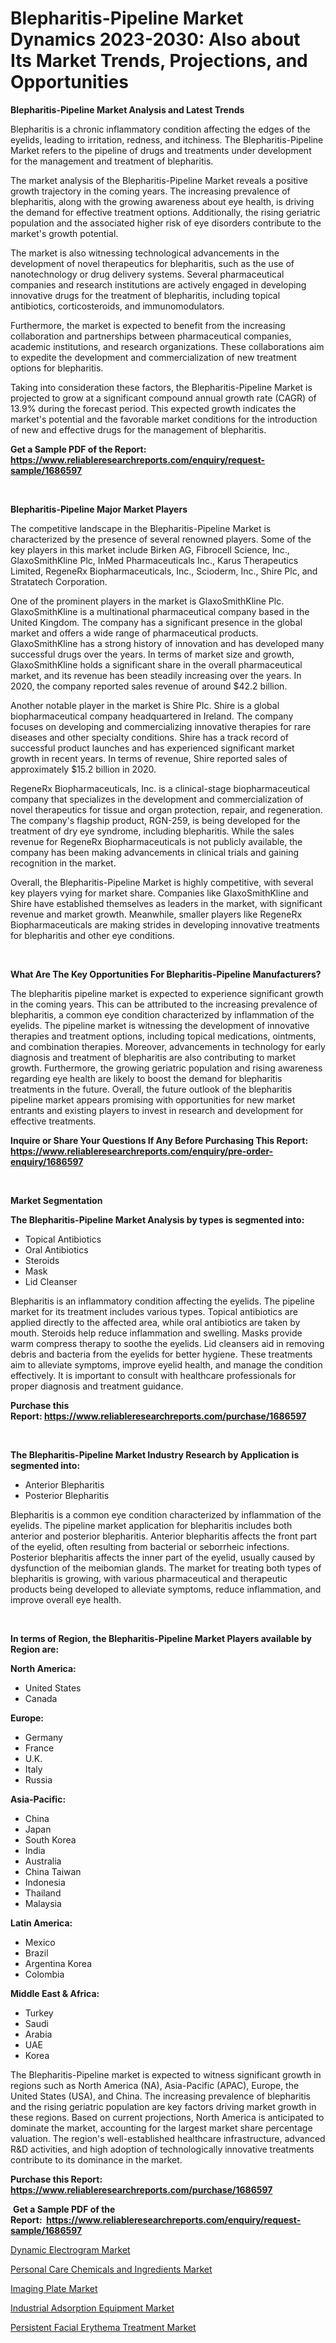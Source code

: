<p><h1>Blepharitis-Pipeline Market Dynamics 2023-2030: Also about Its Market Trends, Projections, and Opportunities</h1></p><p><strong>Blepharitis-Pipeline Market Analysis and Latest Trends</strong></p>
<p><p>Blepharitis is a chronic inflammatory condition affecting the edges of the eyelids, leading to irritation, redness, and itchiness. The Blepharitis-Pipeline Market refers to the pipeline of drugs and treatments under development for the management and treatment of blepharitis. </p><p>The market analysis of the Blepharitis-Pipeline Market reveals a positive growth trajectory in the coming years. The increasing prevalence of blepharitis, along with the growing awareness about eye health, is driving the demand for effective treatment options. Additionally, the rising geriatric population and the associated higher risk of eye disorders contribute to the market's growth potential. </p><p>The market is also witnessing technological advancements in the development of novel therapeutics for blepharitis, such as the use of nanotechnology or drug delivery systems. Several pharmaceutical companies and research institutions are actively engaged in developing innovative drugs for the treatment of blepharitis, including topical antibiotics, corticosteroids, and immunomodulators. </p><p>Furthermore, the market is expected to benefit from the increasing collaboration and partnerships between pharmaceutical companies, academic institutions, and research organizations. These collaborations aim to expedite the development and commercialization of new treatment options for blepharitis. </p><p>Taking into consideration these factors, the Blepharitis-Pipeline Market is projected to grow at a significant compound annual growth rate (CAGR) of 13.9% during the forecast period. This expected growth indicates the market's potential and the favorable market conditions for the introduction of new and effective drugs for the management of blepharitis.</p></p>
<p><strong>Get a Sample PDF of the Report:&nbsp; <a href="https://www.reliableresearchreports.com/enquiry/request-sample/1686597">https://www.reliableresearchreports.com/enquiry/request-sample/1686597</a></strong></p>
<p>&nbsp;</p>
<p><strong>Blepharitis-Pipeline Major Market Players</strong></p>
<p><p>The competitive landscape in the Blepharitis-Pipeline Market is characterized by the presence of several renowned players. Some of the key players in this market include Birken AG, Fibrocell Science, Inc., GlaxoSmithKline Plc, InMed Pharmaceuticals Inc., Karus Therapeutics Limited, RegeneRx Biopharmaceuticals, Inc., Scioderm, Inc., Shire Plc, and Stratatech Corporation.</p><p>One of the prominent players in the market is GlaxoSmithKline Plc. GlaxoSmithKline is a multinational pharmaceutical company based in the United Kingdom. The company has a significant presence in the global market and offers a wide range of pharmaceutical products. GlaxoSmithKline has a strong history of innovation and has developed many successful drugs over the years. In terms of market size and growth, GlaxoSmithKline holds a significant share in the overall pharmaceutical market, and its revenue has been steadily increasing over the years. In 2020, the company reported sales revenue of around $42.2 billion.</p><p>Another notable player in the market is Shire Plc. Shire is a global biopharmaceutical company headquartered in Ireland. The company focuses on developing and commercializing innovative therapies for rare diseases and other specialty conditions. Shire has a track record of successful product launches and has experienced significant market growth in recent years. In terms of revenue, Shire reported sales of approximately $15.2 billion in 2020.</p><p>RegeneRx Biopharmaceuticals, Inc. is a clinical-stage biopharmaceutical company that specializes in the development and commercialization of novel therapeutics for tissue and organ protection, repair, and regeneration. The company's flagship product, RGN-259, is being developed for the treatment of dry eye syndrome, including blepharitis. While the sales revenue for RegeneRx Biopharmaceuticals is not publicly available, the company has been making advancements in clinical trials and gaining recognition in the market.</p><p>Overall, the Blepharitis-Pipeline Market is highly competitive, with several key players vying for market share. Companies like GlaxoSmithKline and Shire have established themselves as leaders in the market, with significant revenue and market growth. Meanwhile, smaller players like RegeneRx Biopharmaceuticals are making strides in developing innovative treatments for blepharitis and other eye conditions.</p></p>
<p>&nbsp;</p>
<p><strong>What Are The Key Opportunities For Blepharitis-Pipeline Manufacturers?</strong></p>
<p><p>The blepharitis pipeline market is expected to experience significant growth in the coming years. This can be attributed to the increasing prevalence of blepharitis, a common eye condition characterized by inflammation of the eyelids. The pipeline market is witnessing the development of innovative therapies and treatment options, including topical medications, ointments, and combination therapies. Moreover, advancements in technology for early diagnosis and treatment of blepharitis are also contributing to market growth. Furthermore, the growing geriatric population and rising awareness regarding eye health are likely to boost the demand for blepharitis treatments in the future. Overall, the future outlook of the blepharitis pipeline market appears promising with opportunities for new market entrants and existing players to invest in research and development for effective treatments.</p></p>
<p><strong>Inquire or Share Your Questions If Any Before Purchasing This Report: <a href="https://www.reliableresearchreports.com/enquiry/pre-order-enquiry/1686597">https://www.reliableresearchreports.com/enquiry/pre-order-enquiry/1686597</a></strong></p>
<p>&nbsp;</p>
<p><strong>Market Segmentation</strong></p>
<p><strong>The Blepharitis-Pipeline Market Analysis by types is segmented into:</strong></p>
<p><ul><li>Topical Antibiotics</li><li>Oral Antibiotics</li><li>Steroids</li><li>Mask</li><li>Lid Cleanser</li></ul></p>
<p><p>Blepharitis is an inflammatory condition affecting the eyelids. The pipeline market for its treatment includes various types. Topical antibiotics are applied directly to the affected area, while oral antibiotics are taken by mouth. Steroids help reduce inflammation and swelling. Masks provide warm compress therapy to soothe the eyelids. Lid cleansers aid in removing debris and bacteria from the eyelids for better hygiene. These treatments aim to alleviate symptoms, improve eyelid health, and manage the condition effectively. It is important to consult with healthcare professionals for proper diagnosis and treatment guidance.</p></p>
<p><strong>Purchase this Report:&nbsp;<a href="https://www.reliableresearchreports.com/purchase/1686597">https://www.reliableresearchreports.com/purchase/1686597</a></strong></p>
<p>&nbsp;</p>
<p><strong>The Blepharitis-Pipeline Market Industry Research by Application is segmented into:</strong></p>
<p><ul><li>Anterior Blepharitis</li><li>Posterior Blepharitis</li></ul></p>
<p><p>Blepharitis is a common eye condition characterized by inflammation of the eyelids. The pipeline market application for blepharitis includes both anterior and posterior blepharitis. Anterior blepharitis affects the front part of the eyelid, often resulting from bacterial or seborrheic infections. Posterior blepharitis affects the inner part of the eyelid, usually caused by dysfunction of the meibomian glands. The market for treating both types of blepharitis is growing, with various pharmaceutical and therapeutic products being developed to alleviate symptoms, reduce inflammation, and improve overall eye health.</p></p>
<p>&nbsp;</p>
<p><strong>In terms of Region, the Blepharitis-Pipeline Market Players available by Region are:</strong></p>
<p>
    <p> <strong> North America: </strong>
        <ul>
            <li>United States</li>
            <li>Canada</li>
        </ul>
        </p> 
    <p> <strong> Europe: </strong>
        <ul>
            <li>Germany</li>
            <li>France</li>
            <li>U.K.</li>
            <li>Italy</li>
            <li>Russia</li>
        </ul>
        </p> 
    <p> <strong> Asia-Pacific: </strong>
        <ul>
            <li>China</li>
            <li>Japan</li>
            <li>South Korea</li>
            <li>India</li>
            <li>Australia</li>
            <li>China Taiwan</li>
            <li>Indonesia</li>
            <li>Thailand</li>
            <li>Malaysia</li>
        </ul>
        </p> 
    <p> <strong> Latin America: </strong>
        <ul>
            <li>Mexico</li>
            <li>Brazil</li>
            <li>Argentina Korea</li>
            <li>Colombia</li>
        </ul>
        </p> 
    <p> <strong> Middle East & Africa: </strong>
        <ul>
            <li>Turkey</li>
            <li>Saudi</li>
            <li>Arabia</li>
            <li>UAE</li>
            <li>Korea</li>
        </ul>
    </p>
    </p>
<p><p>The Blepharitis-Pipeline market is expected to witness significant growth in regions such as North America (NA), Asia-Pacific (APAC), Europe, the United States (USA), and China. The increasing prevalence of blepharitis and the rising geriatric population are key factors driving market growth in these regions. Based on current projections, North America is anticipated to dominate the market, accounting for the largest market share percentage valuation. The region's well-established healthcare infrastructure, advanced R&D activities, and high adoption of technologically innovative treatments contribute to its dominance in the market.</p></p>
<p><strong>Purchase this Report: <a href="https://www.reliableresearchreports.com/purchase/1686597">https://www.reliableresearchreports.com/purchase/1686597</a></strong></p>
<p>&nbsp;<strong>Get a Sample PDF of the Report:&nbsp;&nbsp;<a href="https://www.reliableresearchreports.com/enquiry/request-sample/1686597">https://www.reliableresearchreports.com/enquiry/request-sample/1686597</a></strong></p>
<p><strong></strong></p>
<p><p><a href="https://github.com/ChiragRP21/Market-Research-Report-List-1/blob/main/dynamic-electrogram-market.md">Dynamic Electrogram Market</a></p><p><a href="https://medium.com/@avarobertson1969/personal-care-chemicals-and-ingredients-market-size-and-market-trends-complete-industry-overview-409f973d8a4b">Personal Care Chemicals and Ingredients Market</a></p><p><a href="https://www.linkedin.com/pulse/imaging-plate-market-research-report-provides-thorough-industry/">Imaging Plate Market</a></p><p><a href="https://www.linkedin.com/pulse/industrial-adsorption-equipment-market-size-share-global-analysis/">Industrial Adsorption Equipment Market</a></p><p><a href="https://medium.com/@dianafisher1927/persistent-facial-erythema-treatment-market-trends-forecast-and-competitive-analysis-to-2030-8b2396d5c094">Persistent Facial Erythema Treatment Market</a></p></p>